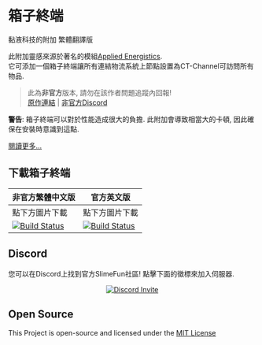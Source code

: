 # 箱子終端
黏液科技的附加 繁體翻譯版

此附加靈感來源於著名的模組[Applied Energistics](https://www.curseforge.com/minecraft/mc-mods/applied-energistics-2).<br>
它可添加一個箱子終端讓所有連結物流系統上節點設置為CT-Channel可訪問所有物品.

> 此為**非官方**版本, 請勿在該作者問題追蹤內回報! <br>
> [原作連結](https://github.com/TheBusyBiscuit/ChestTerminal) | [非官方Discord](https://discord.gg/GF4CwjFXT9)

**警告**: 箱子終端可以對於性能造成很大的負擔. 此附加會導致相當大的卡頓, 因此確保在安裝時意識到這點.

[閱讀更多...](https://github.com/TheBusyBiscuit/Slimefun4/wiki/ChestTerminal)

## 下載箱子終端
| 非官方繁體中文版 | 官方英文版 |
| -------- | -------- |
| 點下方圖片下載 | 點下方圖片下載 |
| [![Build Status](https://xmikux.github.io/builds/SlimeTraditionalTranslation/ChestTerminal/master/badge.svg)](https://xmikux.github.io/builds/SlimeTraditionalTranslation/ChestTerminal/master) | [![Build Status](https://thebusybiscuit.github.io/builds/TheBusyBiscuit/ChestTerminal/master/badge.svg)](https://thebusybiscuit.github.io/builds/TheBusyBiscuit/ChestTerminal/master) |

## Discord
您可以在Discord上找到官方SlimeFun社區! 點擊下面的徵標來加入伺服器.
<p align="center">
  <a href="https://discord.gg/fsD4Bkh">
    <img src="https://img.shields.io/discord/565557184348422174?color=7289DA&label=Discord&style=for-the-badge" alt="Discord Invite"/>
  </a>
</p>

## Open Source
This Project is open-source and licensed under the [MIT License](https://github.com/TheBusyBiscuit/ChestTerminal/blob/master/LICENSE)
